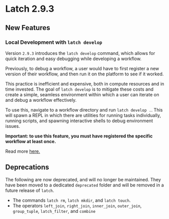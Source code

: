 # Latch 2.9.3

## New Features

### Local Development with `latch develop`

Version `2.9.3` introduces the `latch develop` command, which allows for quick
iteration and easy debugging while developing a workflow.

Previously, to debug a workflow, a user would have to first register a new
version of their workflow, and then run it on the platform to see if it worked.

This practice is inefficient and expensive, both in compute resources and in
time invested. The goal of `latch develop` is to mitigate these costs and create
a simple, seamless environment within which a user can iterate on and debug a
workflow effectively.

To use this, navigate to a workflow directory and run `latch develop .`. This
will spawn a REPL in which there are utilities for running tasks individually,
running scripts, and spawning interactive shells to debug environment issues.

**Important: to use this feature, you must have registered the specific workflow at least once.**

Read more [here.](https://docs.latch.bio/basics/local_development.md)

## Deprecations

The following are now deprecated, and will no longer be maintained. They have
been moved to a dedicated `deprecated` folder and will be removed in a future
release of `latch`.

* The commands `latch rm`, `latch mkdir`, and `latch touch`.
* The operators `left_join`, `right_join`, `inner_join`, `outer_join`,
  `group_tuple`, `latch_filter`, and `combine`

